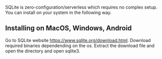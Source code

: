 SQLite is zero-configuration/serverless which requires no complex setup. You can install on your system in the following way. 

## Installing on MacOS, Windows, Android

Go to SQLite website https://www.sqlite.org/download.html. Download required binaries dependending on the os.
Extract the download file and open the directory and open sqlite3.
